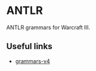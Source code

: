 # ANTLR
ANTLR grammars for Warcraft III.

## Useful links
- [grammars-v4](https://github.com/antlr/grammars-v4)
